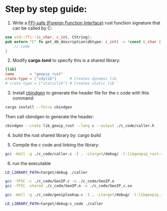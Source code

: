 # Step by step guide:

1) Write a [FFI-safe (Foreign Function Interface)](https://doc.rust-lang.org/nomicon/ffi.html) rust function signature that can be called by C:
```rust
use std::ffi::{c_char, c_int, CString};
pub extern "C" fn get_db_description(dbtype: c_int) -> *const c_char {
    // code
}
```

2) Modify **cargo.toml** to specify this is a shared library:

```toml
[lib]
name       = "geopip_rust"
crate-type = ["cdylib"]      # Creates dynamic lib
# crate-type = ["staticlib"] # Creates static lib``
```

3) Install [cbindgen](https://github.com/mozilla/cbindgen?tab=readme-ov-file) to generate the header file for the c code with this command:
```sh
cargo install --force cbindgen
```
Then call cbindgen to generate the header: 
```sh 
cbindgen --crate lib_geoip_rust --lang c --output ./c_code/caller.h
```

4) build the rust shared library by: cargo build

5) Compile the c code and linking the library: 
```sh
gcc -Wall -g ./c_code/caller.c -I . -Ltarget/debug/ -l:libgeopip_rust.so -o caller
```

6) run the executable

```sh 
LD_LIBRARY_PATH=target/debug ./caller

gcc -fPIC -c ./c_code/GeoIP.c -o ./c_code/GeoIP.o
gcc -fPIC -shared ./c_code/GeoIP.o -o ./c_code/GeoIP_c.so

gcc -Wall -g ./c_code/geoiplookup.c -I . -Ltarget/debug/ -l:libgeopip_rust.so -Lc_code/ -l:GeoIP_c.so -o caller

LD_LIBRARY_PATH=target/debug:c_code ./caller
```
